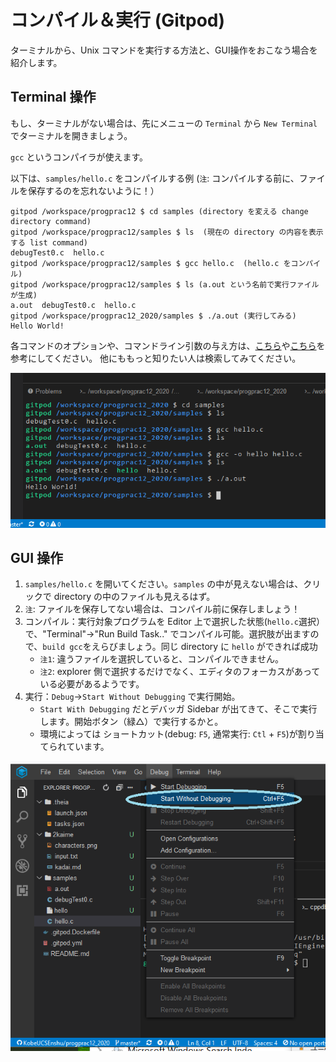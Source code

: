 # コンパイル＆実行 (Gitpod)

ターミナルから、Unix コマンドを実行する方法と、GUI操作をおこなう場合を紹介します。

## Terminal 操作

もし、ターミナルがない場合は、先にメニューの `Terminal` から `New Terminal` でターミナルを開きましょう。

`gcc` というコンパイラが使えます。

以下は、`samples/hello.c` をコンパイルする例 (`注`: コンパイルする前に、ファイルを保存するのを忘れないように！）


```
gitpod /workspace/progprac12 $ cd samples (directory を変える change directory command)
gitpod /workspace/progprac12/samples $ ls  (現在の directory の内容を表示する list command)
debugTest0.c  hello.c
gitpod /workspace/progprac12/samples $ gcc hello.c  (hello.c をコンパイル)
gitpod /workspace/progprac12/samples $ ls (a.out という名前で実行ファイルが生成)
a.out  debugTest0.c  hello.c
gitpod /workspace/progprac12_2020/samples $ ./a.out (実行してみる)
Hello World!
```

各コマンドのオプションや、コマンドライン引数の与え方は、[こちら](https://sites.google.com/view/proenshu1kobeu/%E3%83%9B%E3%83%BC%E3%83%A0/%E7%AC%AC%E5%9B%9E_1/%E5%9F%BA%E6%9C%AC%E3%81%AEunix%E3%82%B3%E3%83%9E%E3%83%B3%E3%83%89)や[こちら](https://sites.google.com/view/proenshu1kobeu/%E3%83%9B%E3%83%BC%E3%83%A0/%E7%AC%AC%E5%9B%9E_4/c%E8%A8%80%E8%AA%9E%E3%82%BD%E3%83%BC%E3%82%B9%E3%83%97%E3%83%AD%E3%82%B0%E3%83%A9%E3%83%A0%E3%81%AE%E5%AE%9F%E8%A1%8C%E6%B5%81%E3%82%8C)を参考にしてください。
他にももっと知りたい人は検索してみてください。

![terminal.png](terminal.png)

## GUI 操作

1. `samples/hello.c` を開いてください。`samples` の中が見えない場合は、クリックで directory の中のファイルも見えるはず。
2.  `注`: ファイルを保存してない場合は、コンパイル前に保存しましょう！
3. コンパイル：実行対象プログラムを Editor 上で選択した状態(`hello.c`選択）で、"Terminal"->"Run Build Task.." でコンパイル可能。選択肢が出ますので、`build gcc`をえらびましょう。同じ directory に `hello` ができれば成功
   * `注1`: 違うファイルを選択していると、コンパイルできません。
   * `注2`: explorer 側で選択するだけでなく、エディタのフォーカスがあっている必要があるようです。
4. 実行：`Debug`->`Start Without Debugging` で実行開始。
   * `Start With Debugging` だとデバッガ Sidebar が出てきて、そこで実行します。開始ボタン（緑△）で実行するかと。
   * 環境によっては ショートカット(debug: `F5`, 通常実行: `Ctl` + `F5`)が割り当てられています。

![gui.png](gui.png)

